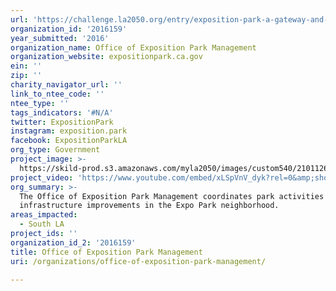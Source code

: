 ```yaml
---
url: 'https://challenge.la2050.org/entry/exposition-park-a-gateway-and-a-destination'
organization_id: '2016159'
year_submitted: '2016'
organization_name: Office of Exposition Park Management
organization_website: expositionpark.ca.gov
ein: ''
zip: ''
charity_navigator_url: ''
link_to_ntee_code: ''
ntee_type: ''
tags_indicators: '#N/A'
twitter: ExpositionPark
instagram: exposition.park
facebook: ExpositionParkLA
org_type: Government
project_image: >-
  https://skild-prod.s3.amazonaws.com/myla2050/images/custom540/2101126065741-team90.jpg
project_video: 'https://www.youtube.com/embed/xLSpVnV_dyk?rel=0&amp;showinfo=0'
org_summary: >-
  The Office of Exposition Park Management coordinates park activities and
  infrastructure improvements in the Expo Park neighborhood.
areas_impacted:
  - South LA
project_ids: ''
organization_id_2: '2016159'
title: Office of Exposition Park Management
uri: /organizations/office-of-exposition-park-management/

---
```

